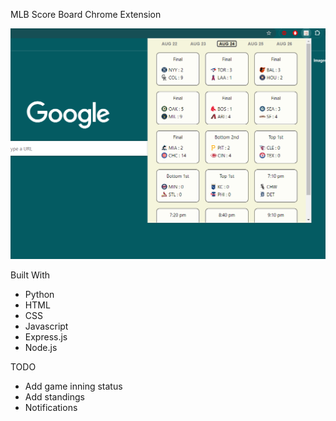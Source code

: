 MLB Score Board Chrome Extension

![Extension](UpdatedExtesnionPic.png "Extension")

Built With

- Python
- HTML
- CSS
- Javascript
- Express.js
- Node.js

TODO

- Add game inning status
- Add standings
- Notifications
